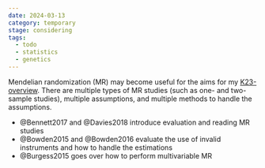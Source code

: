 ```yaml
---
date: 2024-03-13
category: temporary
stage: considering
tags:
  - todo
  - statistics
  - genetics
---
```


Mendelian randomization (MR) may become useful for the aims for my [K23-overview](../permanent/K23-overview.md). 
There are multiple types of MR studies (such as one- and two-sample studies), multiple assumptions, and multiple methods to handle the assumptions. 

- @Bennett2017 and @Davies2018 introduce evaluation and reading MR studies
- @Bowden2015 and @Bowden2016 evaluate the use of invalid instruments and how to handle the estimations
- @Burgess2015 goes over how to perform multivariable MR